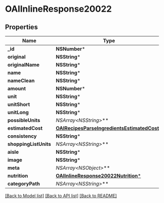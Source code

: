 # OAIInlineResponse20022

## Properties
Name | Type | Description | Notes
------------ | ------------- | ------------- | -------------
**_id** | **NSNumber*** |  | 
**original** | **NSString*** |  | 
**originalName** | **NSString*** |  | 
**name** | **NSString*** |  | 
**nameClean** | **NSString*** |  | 
**amount** | **NSNumber*** |  | 
**unit** | **NSString*** |  | 
**unitShort** | **NSString*** |  | 
**unitLong** | **NSString*** |  | 
**possibleUnits** | **NSArray&lt;NSString*&gt;*** |  | 
**estimatedCost** | [**OAIRecipesParseIngredientsEstimatedCost***](OAIRecipesParseIngredientsEstimatedCost.md) |  | 
**consistency** | **NSString*** |  | 
**shoppingListUnits** | **NSArray&lt;NSString*&gt;*** |  | 
**aisle** | **NSString*** |  | 
**image** | **NSString*** |  | 
**meta** | **NSArray&lt;NSObject*&gt;*** |  | 
**nutrition** | [**OAIInlineResponse20022Nutrition***](OAIInlineResponse20022Nutrition.md) |  | 
**categoryPath** | **NSArray&lt;NSString*&gt;*** |  | 

[[Back to Model list]](../README.md#documentation-for-models) [[Back to API list]](../README.md#documentation-for-api-endpoints) [[Back to README]](../README.md)


